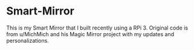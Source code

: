 # Smart-Mirror
This is my Smart Mirror that I built recently using a RPi 3. Original code is from u/MichMich and his Magic Mirror project with my updates and personalizations.
